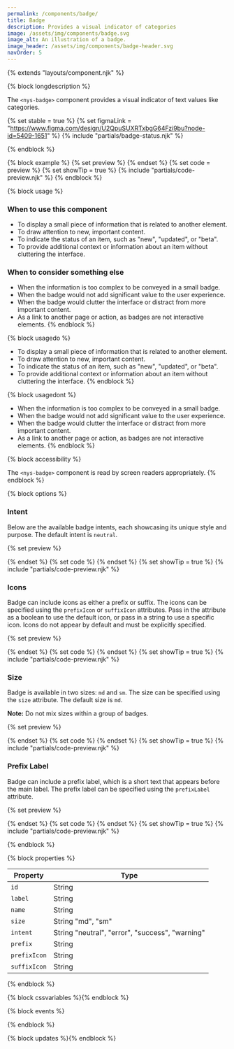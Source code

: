 ```yaml
---
permalink: /components/badge/
title: Badge
description: Provides a visual indicator of categories
image: /assets/img/components/badge.svg
image_alt: An illustration of a badge.
image_header: /assets/img/components/badge-header.svg
navOrder: 5
---
```


{% extends "layouts/component.njk" %}

{% block longdescription %}

The `<nys-badge>` component provides a visual indicator of text values like categories.

  {% set stable = true %}
  {% set figmaLink = "https://www.figma.com/design/U2QpuSUXRTxbgG64Fzi9bu?node-id=5409-1651" %}
  {% include "partials/badge-status.njk" %}

{% endblock %}

{% block example %}
{% set preview %}
<nys-badge label="Basic badge"></nys-badge>
{% endset %}
{% set code = preview %}
{% set showTip = true %}
{% include "partials/code-preview.njk" %}
{% endblock %}

{% block usage %}

### When to use this component

 - To display a small piece of information that is related to another element.
 - To draw attention to new, important content.
 - To indicate the status of an item, such as "new", "updated", or "beta".
 - To provide additional context or information about an item without cluttering the interface.

### When to consider something else

  - When the information is too complex to be conveyed in a small badge.
  - When the badge would not add significant value to the user experience.
  - When the badge would clutter the interface or distract from more important content.
  - As a link to another page or action, as badges are not interactive elements.
{% endblock %}

{% block usagedo %}

  - To display a small piece of information that is related to another element.
  - To draw attention to new, important content.
  - To indicate the status of an item, such as "new", "updated", or "beta".
  - To provide additional context or information about an item without cluttering the interface.
{% endblock %}

{% block usagedont %}

  - When the information is too complex to be conveyed in a small badge.
  - When the badge would not add significant value to the user experience.
  - When the badge would clutter the interface or distract from more important content.
  - As a link to another page or action, as badges are not interactive elements.
{% endblock %}

{% block accessibility %}

The `<nys-badge>` component is read by screen readers appropriately.
{% endblock %}

{% block options %}

### Intent
Below are the available badge intents, each showcasing its unique style and purpose. The default intent is `neutral`.

{% set preview %}
<div class="nys-grid-row nys-grid-gap-1">
  <nys-badge label="Neutral" prefixIcon></nys-badge>
  <nys-badge label="Error" intent="error" prefixIcon></nys-badge>
  <nys-badge label="Warning" intent="warning" prefixIcon></nys-badge>
  <nys-badge label="Success" intent="success" prefixIcon></nys-badge>
</div>
{% endset %}
{% set code %}<nys-badge label="Neutral" prefixIcon></nys-badge>
<nys-badge label="Error" intent="error" prefixIcon></nys-badge>
<nys-badge label="Warning" intent="warning" prefixIcon></nys-badge>
<nys-badge label="Success" intent="success" prefixIcon></nys-badge>
{% endset %}
{% set showTip = true %}
{% include "partials/code-preview.njk" %}


### Icons
Badge can include icons as either a prefix or suffix. The icons can be specified using the `prefixIcon` or `suffixIcon` attributes. Pass in the attribute as a boolean to use the default icon, or pass in a string to use a specific icon. Icons do not appear by default and must be explicitly specified.

{% set preview %}
<div class="nys-grid-row nys-grid-gap-1">
  <nys-badge label="Default neutral" prefixIcon></nys-badge>
  <nys-badge label="Default neutral" suffixIcon></nys-badge>
  <nys-badge label="Custom neutral" prefixIcon="check"></nys-badge>
  <nys-badge label="Custom neutral" suffixIcon="check"></nys-badge>
</div>
{% endset %}
{% set code %}
<nys-badge label="Default neutral" prefixIcon></nys-badge>
<nys-badge label="Default neutral" suffixIcon></nys-badge>
<nys-badge label="Custom neutral" prefixIcon="check"></nys-badge>
<nys-badge label="Custom neutral" suffixIcon="check"></nys-badge>
{% endset %}
{% set showTip = true %}
{% include "partials/code-preview.njk" %}

### Size
Badge is available in two sizes: `md` and `sm`. The size can be specified using the `size` attribute. The default size is `md`.

**Note:** Do not mix sizes within a group of badges.

{% set preview %}
<div class="nys-grid-row nys-grid-gap-1">
  <nys-badge label="Medium"></nys-badge>
  <nys-badge label="Small" size="sm"></nys-badge>
</div>
{% endset %}
{% set code %}
<nys-badge label="Medium"></nys-badge>
<nys-badge label="Small" size="sm"></nys-badge>
{% endset %}
{% set showTip = true %}
{% include "partials/code-preview.njk" %}

### Prefix Label
Badge can include a prefix label, which is a short text that appears before the main label. The prefix label can be specified using the `prefixLabel` attribute.

{% set preview %}
<div class="nys-grid-row nys-grid-gap-1">
  <nys-badge label="Stable" prefixIcon="code"></nys-badge>
  <nys-badge prefixLabel="WCAG 2.2" label="AA" intent="success" prefixIcon></nys-badge>
</div>
{% endset %}
{% set code %}
<nys-badge label="Stable" prefixIcon="code"></nys-badge>
<nys-badge prefixLabel="WCAG 2.2" label="AA" intent="success" prefixIcon></nys-badge>
{% endset %}
{% set showTip = true %}
{% include "partials/code-preview.njk" %}


{% endblock %}


{% block properties %}

| Property   | Type         |
|------------|--------------|
| `id`       | String       |
| `label` | String       |
| `name` | String       |
| `size` | String "md", "sm"      |
| `intent` | String  "neutral", "error", "success", "warning"     |
| `prefix` | String       |
| `prefixIcon` | String       |
| `suffixIcon` | String       |

{% endblock %}

{% block cssvariables %}{% endblock %}

{% block events %}

{% endblock %}

{% block updates %}{% endblock %}
